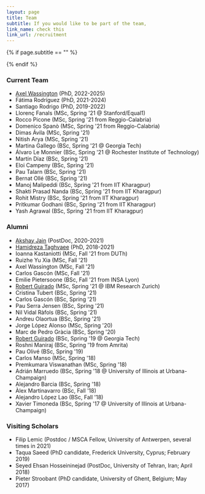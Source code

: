 ```yaml
---
layout: page
title: Team
subtitle: If you would like to be part of the team,  
link_name: check this
link_url: /recruitment
---
```


{% if page.subtitle == "" %}
<div class="empty_subtitle"></div>
{% endif %}

### Current Team

- [Axel Wassington](https://www.linkedin.com/in/axel-wassington-258792a0/) (PhD, 2022-2025)
- Fátima Rodríguez (PhD, 2021-2024)
- Santiago Rodrigo (PhD, 2019-2022)
- Llorenç Fanals (MSc, Spring '21 @ Stanford/Equal1)
- Rocco Picone (MSc, Spring '21 from Reggio-Calabria)
- Domenico Spanò (MSc, Spring '21 from Reggio-Calabria)
- Dimas Ávila (MSc, Spring '21)
- Nitish Arya (MSc, Spring '21)
- Martina Gallego (BSc, Spring '21 @ Georgia Tech)
- Álvaro Le Monnier (BSc, Spring '21 @ Rochester Institute of Technology)
- Martín Díaz (BSc, Spring '21)
- Eloi Campeny (BSc, Spring '21)
- Pau Talarn (BSc, Spring '21)
- Bernat Ollé (BSc, Spring '21)
- Manoj Malipeddi (BSc, Spring '21 from IIT Kharagpur)
- Shakti Prasad Nanda (BSc, Spring '21 from IIT Kharagpur)
- Rohit Mistry (BSc, Spring '21 from IIT Kharagpur)
- Pritkumar Godhani (BSc, Spring '21 from IIT Kharagpur)
- Yash Agrawal (BSc, Spring '21 from IIT Kharagpur)


### Alumni

- [Akshay Jain](https://www.linkedin.com/in/akshay91jain) (PostDoc, 2020-2021)
- [Hamidreza Taghvaee](https://www.nottingham.ac.uk/research/groups/ggiemr/people/hamidreza.taghvaee) (PhD, 2018-2021)
- Ioanna Kastaniotti (MSc, Fall '21 from DUTh)
- Ruizhe Yu Xia (MSc, Fall '21)
- Axel Wassington (MSc, Fall '21)
- Carlos Gascón (MSc, Fall '21)
- Emilie Pietersoone (BSc, Fall '21 from INSA Lyon)
- [Robert Guirado](https://gea.ssr.upm.es/equipo/robert-guirado/) (MSc, Spring '21 @ IBM Research Zurich)
- Cristina Tubert (BSc, Spring '21)
- Carlos Gascón (BSc, Spring '21)
- Pau Serra Jensen (BSc, Spring '21)
- Nil Vidal Ràfols (BSc, Spring '21)
- Andreu Olaortua (BSc, Spring '21)
- Jorge López Alonso (MSc, Spring '20)
- Marc de Pedro Gràcia (BSc, Spring '20)
- [Robert Guirado](https://gea.ssr.upm.es/equipo/robert-guirado/) (BSc, Spring '19 @ Georgia Tech)
- Roshni Maniraj (BSc, Spring '19 from Amrita)
- Pau Olivé (BSc, Spring '19)
- Carlos Manso (MSc, Spring '18)
- Premkumara Viswanathan (MSc, Spring '18)
- Adrián Marruedo (BSc, Spring '18 @ University of Illinois at Urbana-Champaign)
- Alejandro Barcia (BSc, Spring '18)
- Àlex Martinavarro (BSc, Fall '18)
- Alejandro López Lao (BSc, Fall '18)
- Xavier Timoneda (BSc, Spring '17 @ University of Illinois at Urbana-Champaign)



### Visiting Scholars

- Filip Lemic (Postdoc / MSCA Fellow, University of Antwerpen, several times in 2021)
- Taqua Saeed (PhD candidate, Frederick University, Cyprus; February 2019)
- Seyed Ehsan Hosseininejad (PostDoc, University of Tehran, Iran; April 2018)
- Pieter Stroobant (PhD candidate, University of Ghent, Belgium; May 2017)



